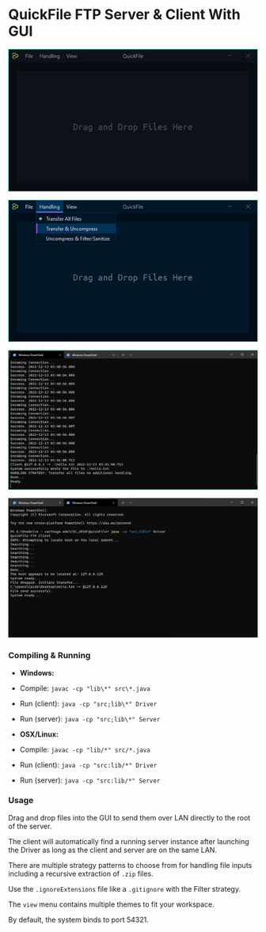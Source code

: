 # QuickFile FTP Server & Client With GUI

![gui_example](https://github.com/Mindstormer-0/QuickFile/blob/main/screenshots/gui_example.png?raw=true)

![gui_example2](https://github.com/Mindstormer-0/QuickFile/blob/main/screenshots/gui_example2.png?raw=true)

![server_example](https://github.com/Mindstormer-0/QuickFile/blob/main/screenshots/server_example.png?raw=true)

![client_example](https://github.com/Mindstormer-0/QuickFile/blob/main/screenshots/client_example.png?raw=true)

### Compiling & Running

- **Windows:**
- Compile: ```javac -cp "lib\*" src\*.java```
- Run (client): ```java -cp "src;lib\*" Driver```
- Run (server): ```java -cp "src;lib\*" Server```

- **OSX/Linux:**
- Compile: ```javac -cp "lib/*" src/*.java```
- Run (client): ```java -cp "src:lib/*" Driver```
- Run (server): ```java -cp "src:lib/*" Server```

### Usage

Drag and drop files into the GUI to send them over LAN directly to the root of the server.

The client will automatically find a running server instance after launching the Driver as long
as the client and server are on the same LAN.

There are multiple strategy patterns to choose from for handling file inputs including
a recursive extraction of `.zip` files.

Use the ```.ignoreExtensions``` file like a `.gitignore` with the Filter strategy.

The `view` menu contains multiple themes to fit your workspace.

By default, the system binds to port 54321.
